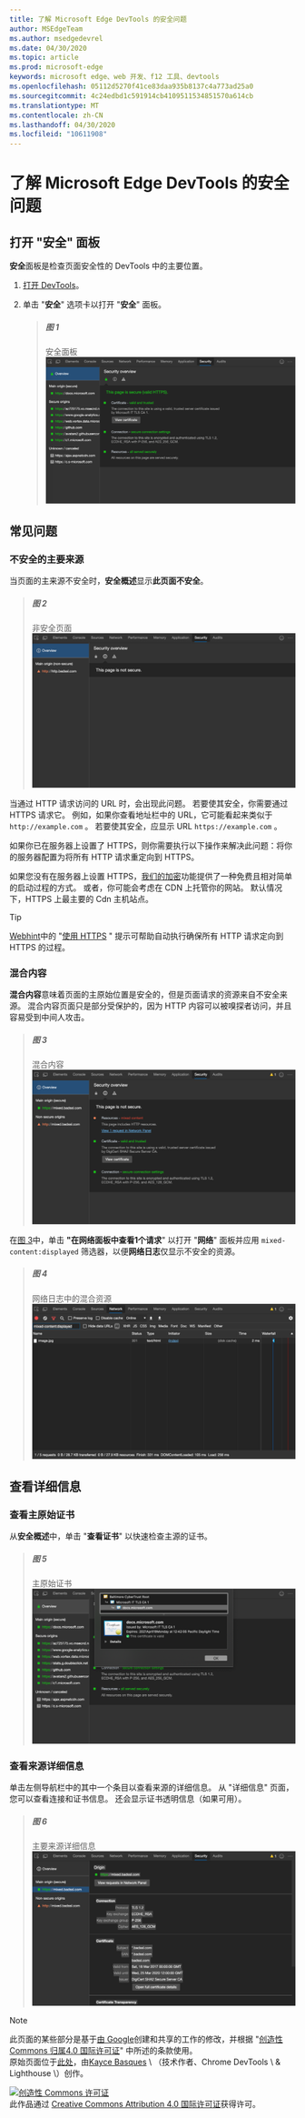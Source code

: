 ```yaml
---
title: 了解 Microsoft Edge DevTools 的安全问题
author: MSEdgeTeam
ms.author: msedgedevrel
ms.date: 04/30/2020
ms.topic: article
ms.prod: microsoft-edge
keywords: microsoft edge、web 开发、f12 工具、devtools
ms.openlocfilehash: 05112d5270f41ce83daa935b8137c4a773ad25a0
ms.sourcegitcommit: 4c24edbd1c591914cb4109511534851570a614cb
ms.translationtype: MT
ms.contentlocale: zh-CN
ms.lasthandoff: 04/30/2020
ms.locfileid: "10611908"
---
```

<!-- Copyright Kayce Basques 

   Licensed under the Apache License, Version 2.0 (the "License");
   you may not use this file except in compliance with the License.
   You may obtain a copy of the License at

       https://www.apache.org/licenses/LICENSE-2.0

   Unless required by applicable law or agreed to in writing, software
   distributed under the License is distributed on an "AS IS" BASIS,
   WITHOUT WARRANTIES OR CONDITIONS OF ANY KIND, either express or implied.
   See the License for the specific language governing permissions and
   limitations under the License.  -->  





# 了解 Microsoft Edge DevTools 的安全问题   

  

<!--Use the **Security** Panel in [Microsoft Edge DevTools][MicrosoftEdgeDevTools] to make sure HTTPS is properly implemented on a page.  See **Why HTTPS Matters** to learn why every website should be protected with HTTPS, even sites that do not handle sensitive user data.  -->  

<!--todo: add section when why-https is available -->  

## 打开 "安全" 面板   

**安全**面板是检查页面安全性的 DevTools 中的主要位置。  

1.  [打开 DevTools][DevToolsOpen]。  

1.  单击 "**安全**" 选项卡以打开 "**安全**" 面板。  
    
    > ##### 图 1  
    > 安全面板  
    > ![安全面板][ImageSecurityPanel]  
    
## 常见问题   

### 不安全的主要来源   

当页面的主来源不安全时，**安全概述**显示**此页面不安全**。  

> ##### 图 2  
> 非安全页面  
> ![非安全页面][ImageNonSecurePage]  

当通过 HTTP 请求访问的 URL 时，会出现此问题。  若要使其安全，你需要通过 HTTPS 请求它。  例如，如果你查看地址栏中的 URL，它可能看起来类似于 `http://example.com` 。  若要使其安全，应显示 URL `https://example.com` 。  

如果你已在服务器上设置了 HTTPS，则你需要执行以下操作来解决此问题：将你的服务器配置为将所有 HTTP 请求重定向到 HTTPS。  

如果您没有在服务器上设置 HTTPS，[我们的加密][LetsEncrypt]功能提供了一种免费且相对简单的启动过程的方式。  或者，你可能会考虑在 CDN 上托管你的网站。  默认情况下，HTTPS 上最主要的 Cdn 主机站点。  

> [!TIP]
> [Webhint][Webhint]中的 "[使用 HTTPS][WebhintUseHttps] " 提示可帮助自动执行确保所有 HTTP 请求定向到 HTTPS 的过程。  

### 混合内容   

**混合内容**意味着页面的主原始位置是安全的，但是页面请求的资源来自不安全来源。  混合内容页面只是部分受保护的，因为 HTTP 内容可以被嗅探者访问，并且容易受到中间人攻击。  

> ##### 图 3  
> 混合内容  
> ![混合内容][ImageMixedContent]  

在[图 3](#figure-3)中，单击 **"在网络面板中查看1个请求**" 以打开 "**网络**" 面板并应用 `mixed-content:displayed` 筛选器，以便**网络日志**仅显示不安全的资源。  

> ##### 图 4  
> 网络日志中的混合资源  
> ![网络日志中的混合资源][ImageMixedResourcesNetworkLog]  

## 查看详细信息   

### 查看主原始证书   

从**安全概述**中，单击 "**查看证书**" 以快速检查主源的证书。  

> ##### 图 5  
> 主原始证书  
> ![主原始证书][ImageCertificate]  

### 查看来源详细信息   

单击左侧导航栏中的其中一个条目以查看来源的详细信息。  从 "详细信息" 页面，您可以查看连接和证书信息。  还会显示证书透明信息（如果可用）。  

> ##### 图 6  
> 主要来源详细信息  
> ![主要来源详细信息][ImageOriginDetails]  

 



<!-- image links -->  

[ImageSecurityPanel]: /microsoft-edge/devtools-guide-chromium/media/security-security-overview-secure.msft.png "图1：安全面板"  
[ImageNonSecurePage]: /microsoft-edge/devtools-guide-chromium/media/security-security-overview-non-secure.msft.png "图2：不安全的页面"  
[ImageMixedContent]: /microsoft-edge/devtools-guide-chromium/media/security-security-overview-mixed-secure.msft.png "图3：混合内容"  
[ImageMixedResourcesNetworkLog]: /microsoft-edge/devtools-guide-chromium/media/security-network-filter.msft.png "图4：网络日志中的混合资源"  
[ImageCertificate]: /microsoft-edge/devtools-guide-chromium/media/security-security-overview-secure-view-certificate.msft.png "图5：主原始证书"  
[ImageOriginDetails]: /microsoft-edge/devtools-guide-chromium/media/security-security-overview-mixed-secure-main-origin.msft.png "图6：主原始详细信息"  

<!-- links -->  

[MicrosoftEdgeDevTools]: /microsoft-edge/devtools-guide-chromium "Microsoft Edge （Chromium）开发人员工具"  
[DevToolsOpen]: /microsoft-edge/devtools-guide-chromium/open "打开 Microsoft Edge DevTools"  


[LetsEncrypt]: https://letsencrypt.org "我们的加密-免费的 SSL/TLS 证书"  

[Webhint]: https://webhint.io "webhint"  
[WebhintUseHttps]: https://webhint.io/docs/user-guide/hints/hint-https-only "使用 HTTPS |webhint 文档"  

<!--[mixed]: /web/fundamentals/security/prevent-mixed-content/what-is-mixed-content ""  -->

> [!NOTE]
> 此页面的某些部分是基于[由 Google][GoogleSitePolicies]创建和共享的工作的修改，并根据 "[创造性 Commons 归属4.0 国际许可证][CCA4IL]" 中所述的条款使用。  
> 原始页面位于[此处](https://developers.google.com/web/tools/chrome-devtools/security/index)，由[Kayce Basques][KayceBasques] \ （技术作者、Chrome DevTools \ & Lighthouse \）创作。  

[![创造性 Commons 许可证][CCby4Image]][CCA4IL]  
此作品通过 [Creative Commons Attribution 4.0 国际许可证][CCA4IL]获得许可。  

[CCA4IL]: https://creativecommons.org/licenses/by/4.0  
[CCby4Image]: https://i.creativecommons.org/l/by/4.0/88x31.png  
[GoogleSitePolicies]: https://developers.google.com/terms/site-policies  
[KayceBasques]: https://developers.google.com/web/resources/contributors/kaycebasques  
